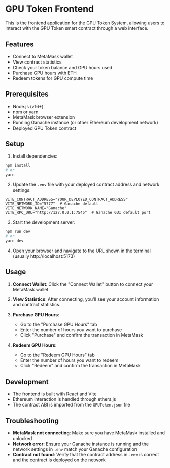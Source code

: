 # GPU Token Frontend

This is the frontend application for the GPU Token System, allowing users to interact with the GPU Token smart contract through a web interface.

## Features

- Connect to MetaMask wallet
- View contract statistics
- Check your token balance and GPU hours used
- Purchase GPU hours with ETH
- Redeem tokens for GPU compute time

## Prerequisites

- Node.js (v16+)
- npm or yarn
- MetaMask browser extension
- Running Ganache instance (or other Ethereum development network)
- Deployed GPU Token contract

## Setup

1. Install dependencies:

```bash
npm install
# or
yarn
```

2. Update the `.env` file with your deployed contract address and network settings:

```
VITE_CONTRACT_ADDRESS="YOUR_DEPLOYED_CONTRACT_ADDRESS"
VITE_NETWORK_ID="5777"  # Ganache default
VITE_NETWORK_NAME="Ganache"
VITE_RPC_URL="http://127.0.0.1:7545"  # Ganache GUI default port
```

3. Start the development server:

```bash
npm run dev
# or
yarn dev
```

4. Open your browser and navigate to the URL shown in the terminal (usually http://localhost:5173)

## Usage

1. **Connect Wallet**: Click the "Connect Wallet" button to connect your MetaMask wallet.

2. **View Statistics**: After connecting, you'll see your account information and contract statistics.

3. **Purchase GPU Hours**: 
   - Go to the "Purchase GPU Hours" tab
   - Enter the number of hours you want to purchase
   - Click "Purchase" and confirm the transaction in MetaMask

4. **Redeem GPU Hours**:
   - Go to the "Redeem GPU Hours" tab
   - Enter the number of hours you want to redeem
   - Click "Redeem" and confirm the transaction in MetaMask

## Development

- The frontend is built with React and Vite
- Ethereum interaction is handled through ethers.js
- The contract ABI is imported from the `GPUToken.json` file

## Troubleshooting

- **MetaMask not connecting**: Make sure you have MetaMask installed and unlocked
- **Network error**: Ensure your Ganache instance is running and the network settings in `.env` match your Ganache configuration
- **Contract not found**: Verify that the contract address in `.env` is correct and the contract is deployed on the network
